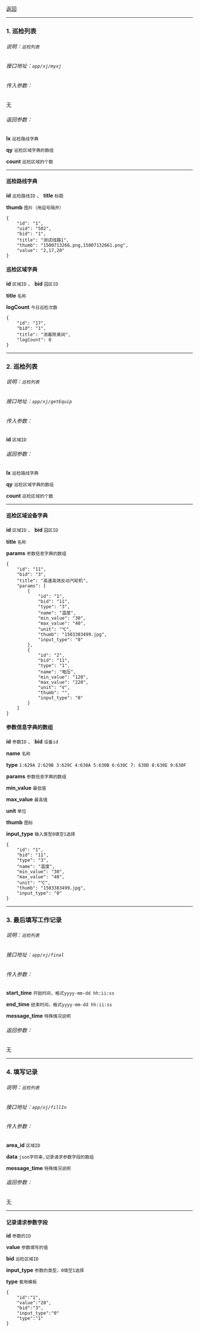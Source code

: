 [返回](main.md)


***

### 1. 巡检列表

###### 说明：`巡检列表`

###### 接口地址：`app/xj/myxj`

###### 传入参数：

无

###### 返回参数：

**lx** `巡检路线字典`

**qy** `巡检区域字典的数组`

**count** `巡检区域的个数`

***

#### **巡检路线字典**

**id**          `巡检路线ID`
、
**title**       `标题`

**thumb**       `图片（用逗号隔开）`

```
{
    "id": "1",
    "uid": "502",
    "bid": "1",
    "title": "测试线路1",
    "thumb": "1500713266.png,15007132661.png",
    "value": "2,17,20"
}
```

#### **巡检区域字典**

**id**          `区域ID`
、
**bid**         `园区ID`

**title**       `名称`

**logCount**    `今日巡检次数`


```
{
    "id": "17",
    "bid": "1",
    "title": "消毒除臭间",
    "logCount": 0
}
```



***

### 2. 巡检列表

###### 说明：`巡检列表`

###### 接口地址：`app/xj/getEquip`

###### 传入参数：

**id** `区域ID`

###### 返回参数：

**lx** `巡检路线字典`

**qy** `巡检区域字典的数组`

**count** `巡检区域的个数`

***



#### **巡检区域设备字典**

**id**          `区域ID`
、
**bid**         `园区ID`

**title**       `名称`

**params**      `参数信息字典的数组`



```
{
    "id": "11",
    "bid": "3",
    "title": "高速高效反动汽轮机",
    "params": [
        {
            "id": "1",
            "bid": "11",
            "type": "3",
            "name": "温度",
            "min_value": "30",
            "max_value": "40",
            "unit": "℃",
            "thumb": "1503383499.jpg",
            "input_type": "0"
        },
        {
            "id": "2",
            "bid": "11",
            "type": "1",
            "name": "电压",
            "min_value": "120",
            "max_value": "220",
            "unit": "V",
            "thumb": "",
            "input_type": "0"
        }
    ]
}
```


#### **参数信息字典的数组**

**id**          `参数ID`
、
**bid**         `设备id`

**name**        `名称`

**type**        `1:629A 2:629B 3:629C 4:630A 5:630B 6:630C 7: 630D 8:630E 9:630F`

**params**      `参数信息字典的数组`

**min_value**   `最低值`

**max_value**   `最高值`

**unit**        `单位`

**thumb**       `图标`

**input_type**  `输入类型0填空1选择`

```
{
    "id": "1",
    "bid": "11",
    "type": "3",
    "name": "温度",
    "min_value": "30",
    "max_value": "40",
    "unit": "℃",
    "thumb": "1503383499.jpg",
    "input_type": "0"
}
```


***

### 3. 最后填写工作记录

###### 说明：`巡检列表`

###### 接口地址：`app/xj/final`

###### 传入参数：

**start_time** `开始时间，格式yyyy-mm-dd hh:ii:ss`

**end_time** `结束时间，格式yyyy-mm-dd hh:ii:ss`

**message_time** `特殊情况说明`

###### 返回参数：

无

***

### 4. 填写记录

###### 说明：`巡检列表`

###### 接口地址：`app/xj/fillIn`

###### 传入参数：

**area_id** `区域ID`

**data** `json字符串,记录请求参数字段的数组`

**message_time** `特殊情况说明`

###### 返回参数：

无

***

#### **记录请求参数字段**

**id**          `参数的ID`

**value**       `参数填写的值`

**bid**         `巡检区域ID`

**input_type**  `参数的类型，0填空1选择`

**type**        `套用模板`

```
{
    "id":"1",
    "value":"20",
    "bid":"3",
    "input_type":"0"
    "type":"1"
}
```